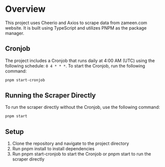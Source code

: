 # Overview

This project uses Cheerio and Axios to scrape data from zameen.com website. It is built using TypeScript and utilizes PNPM as the package manager.

## Cronjob

The project includes a Cronjob that runs daily at 4:00 AM (UTC) using the following schedule: `0 4 * * *`. To start the Cronjob, run the following command:

```bash
pnpm start-cronjob
```

## Running the Scraper Directly

To run the scraper directly without the Cronjob, use the following command:

```bash
pnpm start
```

## Setup

1. Clone the repository and navigate to the project directory
2. Run pnpm install to install dependencies
3. Run pnpm start-cronjob to start the Cronjob or pnpm start to run the scraper directly
